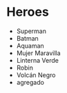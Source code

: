# Heroes

* Superman
* Batman
* Aquaman
* Mujer Maravilla
* Linterna Verde
* Robin
* Volcán Negro
* agregado
